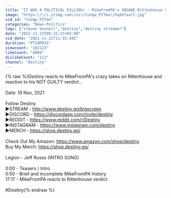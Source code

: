 ```yaml
---
title: "IT WAS A POLITICAL KILLING! - MikeFromPA's INSANE Rittenhouse Verdict Reaction"
image: "https:\/\/i.ytimg.com\/vi\/CuVqw_PITmo\/hqdefault.jpg"
vid_id: "CuVqw_PITmo"
categories: "News-Politics"
tags: ["steven bonnell","destiny","destiny streamer"]
date: "2021-11-23T09:15:37+03:00"
vid_date: "2021-11-22T11:55:58Z"
duration: "PT29M55S"
viewcount: "102123"
likeCount: "4089"
dislikeCount: "112"
channel: "Destiny"
---
```

{% raw %}Destiny reacts to MikeFromPA's crazy takes on Rittenhouse and reaction to his NOT GUILTY verdict...<br /><br />Date: 19 Nov,  2021<br /><br />Follow Destiny<br />►STREAM - <a rel="nofollow" target="blank" href="http://www.destiny.gg/bigscreen">http://www.destiny.gg/bigscreen</a><br />►DISCORD - <a rel="nofollow" target="blank" href="https://discordapp.com/invite/destiny">https://discordapp.com/invite/destiny</a><br />►REDDIT - <a rel="nofollow" target="blank" href="https://www.reddit.com/r/Destiny">https://www.reddit.com/r/Destiny</a><br />►INSTAGRAM - <a rel="nofollow" target="blank" href="https://www.instagram.com/destiny">https://www.instagram.com/destiny</a><br />►MERCH - <a rel="nofollow" target="blank" href="https://shop.destiny.gg/">https://shop.destiny.gg/</a><br /><br />Check Out My Amazon: <a rel="nofollow" target="blank" href="https://www.amazon.com/shop/destiny">https://www.amazon.com/shop/destiny</a><br />Buy My Merch: <a rel="nofollow" target="blank" href="https://shop.destiny.gg/">https://shop.destiny.gg/</a><br /><br />Legion - Jeff Russo (INTRO SONG)<br /><br />0:00 - Teasers / Intro<br />0:50 - Brief and incomplete MikeFromPA history<br />17:17 - MikeFromPA reacts to Rittenhouse verdict<br /><br />#Destiny{% endraw %}
